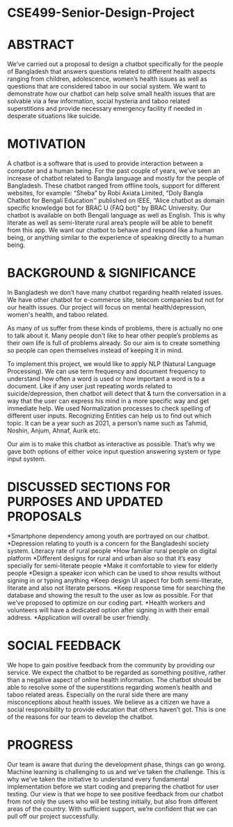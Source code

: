 # CSE499-Senior-Design-Project

# ABSTRACT 
We’ve carried out a proposal to design a chatbot specifically for the people of Bangladesh that answers questions related to different health aspects ranging from children, adolescence, women’s health issues as well as questions that are considered taboo in our social system. We want to demonstrate how our chatbot can help solve small health issues that are
solvable via a few information, social hysteria and taboo related superstitions and provide necessary emergency facility if needed in desperate situations like suicide.

# MOTIVATION 
A chatbot is a software that is used to provide interaction between a computer and a human being. For the past couple of years, we’ve seen an increase of chatbot related to Bangla language and mostly for the people of Bangladesh. These chatbot ranged from offline tools, support for different websites, for example: “Sheba” by Robi Axiata Limited, “Doly Bangla Chatbot for Bengali Education'' published on IEEE, “Alice chatbot as domain specific knowledge bot for BRAC U (FAQ bot)” by BRAC University. Our chatbot is available on both Bengali language as well as English. This is why literate as well as semi-literate rural area’s people will be able to benefit from this app. We want our chatbot to behave and respond like a human being, or anything similar to the experience of speaking directly to a human being.


# BACKGROUND & SIGNIFICANCE
In Bangladesh we don’t have many chatbot regarding health related issues. We have other chatbot for e-commerce site, telecom companies but not for our health issues. Our project will focus on mental health/depression, women's health, and taboo related.

As many of us suffer from these kinds of problems, there is actually no one to talk about it. Many people don't like to hear other people’s problems as their own life is full of problems already. So our aim is to create something so people can open themselves instead of keeping it in mind. 

To implement this project, we would like to apply NLP (Natural Language Processing). We can use term frequency and document frequency to understand how often a word is used or how important a word is to a document. Like if any user just repeating words related to suicide/depression, then chatbot will detect that & turn the conversation in a way that the user can express his mind in a more specific way and get immediate help. We used Normalization processes to check spelling of different user inputs. Recognizing Entities can help us to find out which topic. It can be a year such as 2021, a person’s name such as Tahmid, Noshin, Anjum, Ahnaf, Aurik etc.

Our aim is to make this chatbot as interactive as possible. That’s why we gave both options of either voice input question answering system or type input system. 

# DISCUSSED SECTIONS FOR PURPOSES AND UPDATED PROPOSALS
*Smartphone dependency among youth are portrayed on our chatbot.
*Depression relating to youth is a concern for the Bangladeshi society system.
Literacy rate of rural people
*How familiar rural people on digital platform
*Different designs for rural and urban also so that it’s easy specially for semi-literate people
*Make it comfortable to view for elderly people
*Design a speaker icon which can be used to show results without signing in or typing anything
*Keep design UI aspect for both semi-literate, literate and also not literate persons.
*Keep response time for searching the database and showing the result to the user as low as possible. For that we’ve proposed to optimize on our coding part. 
*Health workers and volunteers will have a dedicated option after signing in with their email address.
*Application will overall be user friendly.

# SOCIAL FEEDBACK
We hope to gain positive feedback from the community by providing our service. We expect the chatbot to be regarded as something positive, rather than a negative aspect of online health information. The chatbot should be able to resolve some of the superstitions regarding women’s health and taboo related areas. Especially on the rural side there are many misconceptions about health issues. We believe as a citizen we have a social responsibility to provide education that others haven’t got. This is one of the reasons for our team to develop the chatbot.

# PROGRESS
Our team is aware that during the development phase, things can go wrong. Machine learning is challenging to us and we’ve taken the challenge. This is why we’ve taken the initiative to understand every fundamental implementation before we start coding and preparing the chatbot for user testing. Our view is that we hope to see positive feedback from our chatbot from not only the users who will be testing initially, but also from different areas of the country. With sufficient support, we’re confident that we can pull off our project successfully.
